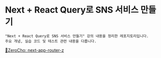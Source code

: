 # Next + React Query로 SNS 서비스 만들기
~~~
"Next + React Query로 SNS 서비스 만들기" 강의 내용을 정리한 레포지토리입니다.  
주요 개념, 실습 코드 및 테스트 관련 내용을 다룹니다.
~~~

[🔗ZeroCho: next-app-router-z](https://github.com/ZeroCho/next-app-router-z)
